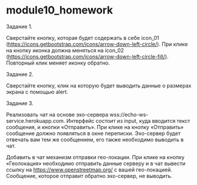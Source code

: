 # module10_homework

Задание 1.

Сверстайте кнопку, которая будет содержать в себе icon_01 (https://icons.getbootstrap.com/icons/arrow-down-left-circle/). При клике на кнопку иконка должна меняться на icon_02 (https://icons.getbootstrap.com/icons/arrow-down-left-circle-fill/). Повторный клик меняет иконку обратно.

Задание 2.

Сверстайте кнопку, клик на которую будет выводить данные о размерах экрана с помощью alert.

Задание 3.

Реализовать чат на основе эхо-сервера wss://echo-ws-service.herokuapp.com.
Интерфейс состоит из input, куда вводится текст сообщения, и кнопки «Отправить».
При клике на кнопку «Отправить» сообщение должно появляться в окне переписки.
Эхо-сервер будет отвечать вам тем же сообщением, его также необходимо выводить в чат.

Добавить в чат механизм отправки гео-локации.
При клике на кнопку «Геолокация» необходимо отправить данные серверу и в чат вывести ссылку на https://www.openstreetmap.org/ с вашей гео-локацией. Сообщение, которое отправит обратно эхо-сервер, не выводить.

